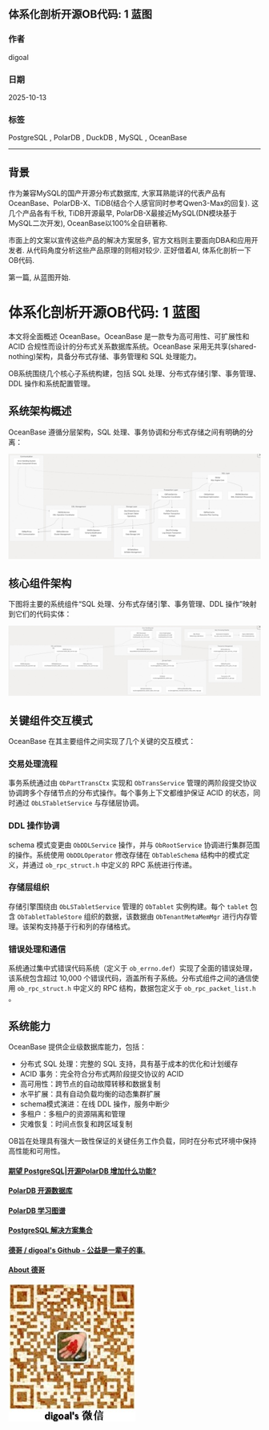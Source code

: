 ## 体系化剖析开源OB代码: 1 蓝图   
                                              
### 作者                                              
digoal                                              
                                              
### 日期                                              
2025-10-13                                             
                                              
### 标签                                              
PostgreSQL , PolarDB , DuckDB , MySQL , OceanBase                    
                                              
----                                              
                                              
## 背景          
作为兼容MySQL的国产开源分布式数据库, 大家耳熟能详的代表产品有OceanBase、PolarDB-X、TiDB(结合个人感官同时参考Qwen3-Max的回复). 这几个产品各有千秋, TiDB开源最早, PolarDB-X最接近MySQL(DN模块基于MySQL二次开发), OceanBase以100%全自研著称.   
  
市面上的文案以宣传这些产品的解决方案居多, 官方文档则主要面向DBA和应用开发者. 从代码角度分析这些产品原理的则相对较少. 正好借着AI, 体系化剖析一下OB代码.   
  
第一篇, 从蓝图开始.   
  
# 体系化剖析开源OB代码: 1 蓝图  
本文将全面概述 OceanBase。OceanBase 是一款专为高可用性、可扩展性和 ACID 合规性而设计的分布式关系数据库系统。OceanBase 采用无共享(shared-nothing)架构，具备分布式存储、事务管理和 SQL 处理能力。  
  
OB系统围绕几个核心子系统构建，包括 SQL 处理、分布式存储引擎、事务管理、DDL 操作和系统配置管理。  
  
## 系统架构概述  
OceanBase 遵循分层架构，SQL 处理、事务协调和分布式存储之间有明确的分离：  
  
![pic](20251013_06_pic_001.jpg)  
  
## 核心组件架构  
下图将主要的系统组件“SQL 处理、分布式存储引擎、事务管理、DDL 操作”映射到它们的代码实体：  
  
![pic](20251013_06_pic_002.jpg)  
  
## 关键组件交互模式  
OceanBase 在其主要组件之间实现了几个关键的交互模式：  
  
### 交易处理流程  
事务系统通过由 `ObPartTransCtx` 实现和 `ObTransService` 管理的两阶段提交协议协调跨多个存储节点的分布式操作。每个事务上下文都维护保证 ACID 的状态，同时通过 `ObLSTabletService` 与存储层协调。  
  
### DDL 操作协调  
schema 模式变更由 `ObDDLService` 操作，并与 `ObRootService` 协调进行集群范围的操作。系统使用 `ObDDLOperator` 修改存储在 `ObTableSchema` 结构中的模式定义，并通过 `ob_rpc_struct.h` 中定义的 RPC 系统进行传递。  
  
### 存储层组织  
存储引擎围绕由 `ObLSTabletService` 管理的 `ObTablet` 实例构建。每个 `tablet` 包含 `ObTabletTableStore` 组织的数据，该数据由 `ObTenantMetaMemMgr` 进行内存管理。该架构支持基于行和列的存储格式。  
  
### 错误处理和通信  
系统通过集中式错误代码系统（定义于 `ob_errno.def`）实现了全面的错误处理，该系统包含超过 10,000 个错误代码，涵盖所有子系统。分布式组件之间的通信使用 `ob_rpc_struct.h` 中定义的 RPC 结构，数据包定义于 `ob_rpc_packet_list.h` 。  
  
## 系统能力  
OceanBase 提供企业级数据库能力，包括：  
- 分布式 SQL 处理：完整的 SQL 支持，具有基于成本的优化和计划缓存  
- ACID 事务：完全符合分布式两阶段提交协议的 ACID  
- 高可用性：跨节点的自动故障转移和数据复制  
- 水平扩展：具有自动负载均衡的动态集群扩展  
- schema模式演进：在线 DDL 操作，服务中断少  
- 多租户：多租户的资源隔离和管理  
- 灾难恢复：时间点恢复和跨区域复制  
  
OB旨在处理具有强大一致性保证的关键任务工作负载，同时在分布式环境中保持高性能和可用性。  
    
#### [期望 PostgreSQL|开源PolarDB 增加什么功能?](https://github.com/digoal/blog/issues/76 "269ac3d1c492e938c0191101c7238216")
  
  
#### [PolarDB 开源数据库](https://openpolardb.com/home "57258f76c37864c6e6d23383d05714ea")
  
  
#### [PolarDB 学习图谱](https://www.aliyun.com/database/openpolardb/activity "8642f60e04ed0c814bf9cb9677976bd4")
  
  
#### [PostgreSQL 解决方案集合](../201706/20170601_02.md "40cff096e9ed7122c512b35d8561d9c8")
  
  
#### [德哥 / digoal's Github - 公益是一辈子的事.](https://github.com/digoal/blog/blob/master/README.md "22709685feb7cab07d30f30387f0a9ae")
  
  
#### [About 德哥](https://github.com/digoal/blog/blob/master/me/readme.md "a37735981e7704886ffd590565582dd0")
  
  
![digoal's wechat](../pic/digoal_weixin.jpg "f7ad92eeba24523fd47a6e1a0e691b59")
  
